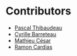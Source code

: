 Contributors
============

* [Pascal Thibaudeau](https://github.com/pthibaud)
* [Cyrille Barreteau](https://github.com/CyrilleBarreteau)
* [Mathieu César](https://github.com/MathieuCesar)
* [Ramon Cardias](https://github.com/ramoncardias)
